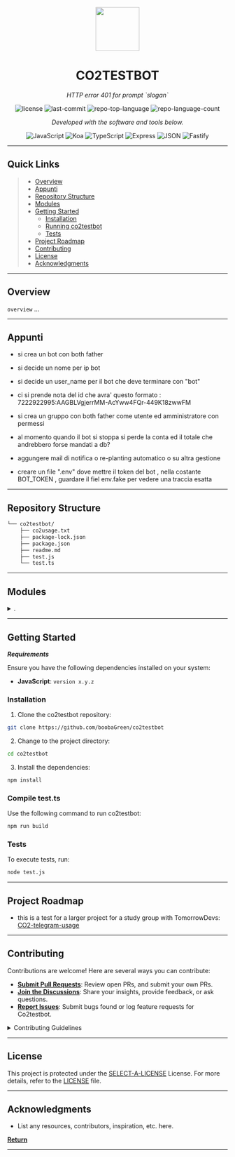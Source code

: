 <p align="center">
  <img src="https://cdn-icons-png.flaticon.com/512/6295/6295417.png" width="100" />
</p>
<p align="center">
    <h1 align="center">CO2TESTBOT</h1>
</p>
<p align="center">
    <em>HTTP error 401 for prompt `slogan`</em>
</p>
<p align="center">
	<img src="https://img.shields.io/github/license/boobaGreen/co2testbot?style=flat&color=0080ff" alt="license">
	<img src="https://img.shields.io/github/last-commit/boobaGreen/co2testbot?style=flat&logo=git&logoColor=white&color=0080ff" alt="last-commit">
	<img src="https://img.shields.io/github/languages/top/boobaGreen/co2testbot?style=flat&color=0080ff" alt="repo-top-language">
	<img src="https://img.shields.io/github/languages/count/boobaGreen/co2testbot?style=flat&color=0080ff" alt="repo-language-count">
<p>
<p align="center">
		<em>Developed with the software and tools below.</em>
</p>
<p align="center">
	<img src="https://img.shields.io/badge/JavaScript-F7DF1E.svg?style=flat&logo=JavaScript&logoColor=black" alt="JavaScript">
	<img src="https://img.shields.io/badge/Koa-33333D.svg?style=flat&logo=Koa&logoColor=white" alt="Koa">
	<img src="https://img.shields.io/badge/TypeScript-3178C6.svg?style=flat&logo=TypeScript&logoColor=white" alt="TypeScript">
	<img src="https://img.shields.io/badge/Express-000000.svg?style=flat&logo=Express&logoColor=white" alt="Express">
	<img src="https://img.shields.io/badge/JSON-000000.svg?style=flat&logo=JSON&logoColor=white" alt="JSON">
	<img src="https://img.shields.io/badge/Fastify-000000.svg?style=flat&logo=Fastify&logoColor=white" alt="Fastify">
</p>
<hr>

## Quick Links

> - [ Overview](#-overview)
> - [ Appunti](#-appunti)
> - [ Repository Structure](#-repository-structure)
> - [ Modules](#-modules)
> - [ Getting Started](#-getting-started)
>   - [ Installation](#-installation)
>   - [ Running co2testbot](#-running-co2testbot)
>   - [ Tests](#-tests)
> - [ Project Roadmap](#-project-roadmap)
> - [ Contributing](#-contributing)
> - [ License](#-license)
> - [ Acknowledgments](#-acknowledgments)

---

## Overview

`overview` ...

---

## Appunti

- si crea un bot con both father
- si decide un nome per ip bot
- si decide un user_name per il bot che deve terminare con "bot"
- ci si prende nota del id che avra' questo formato : 7222922995:AAGBLVgjerrMM-AcYww4FQr-449K18zwwFM
- si crea un gruppo con both father come utente ed amministratore con permessi

- al momento quando il bot si stoppa si perde la conta ed il totale che andrebbero forse mandati a db?
- aggungere mail di notifica o re-planting automatico o su altra gestione
- creare un file ".env" dove mettre il token del bot , nella costante BOT_TOKEN , guardare il fiel env.fake per vedere una traccia esatta

---

## Repository Structure

```sh
└── co2testbot/
    ├── co2usage.txt
    ├── package-lock.json
    ├── package.json
    ├── readme.md
    ├── test.js
    └── test.ts
```

---

## Modules

<details closed><summary>.</summary>

| File                                                                                        | Summary                                       |
| ------------------------------------------------------------------------------------------- | --------------------------------------------- |
| [co2usage.txt](https://github.com/boobaGreen/co2testbot/blob/master/co2usage.txt)           | HTTP error 401 for prompt `co2usage.txt`      |
| [package.json](https://github.com/boobaGreen/co2testbot/blob/master/package.json)           | HTTP error 401 for prompt `package.json`      |
| [test.js](https://github.com/boobaGreen/co2testbot/blob/master/test.js)                     | HTTP error 401 for prompt `test.js`           |
| [test.ts](https://github.com/boobaGreen/co2testbot/blob/master/test.ts)                     | HTTP error 401 for prompt `test.ts`           |
| [package-lock.json](https://github.com/boobaGreen/co2testbot/blob/master/package-lock.json) | HTTP error 401 for prompt `package-lock.json` |

</details>

---

## Getting Started

**_Requirements_**

Ensure you have the following dependencies installed on your system:

- **JavaScript**: `version x.y.z`

### Installation

1. Clone the co2testbot repository:

```sh
git clone https://github.com/boobaGreen/co2testbot
```

2. Change to the project directory:

```sh
cd co2testbot
```

3. Install the dependencies:

```sh
npm install
```

### Compile test.ts

Use the following command to run co2testbot:

```sh
npm run build
```

### Tests

To execute tests, run:

```sh
node test.js
```

---

## Project Roadmap

- this is a test for a larger project for a study group with TomorrowDevs: [CO2-telegram-usage](https://github.com/boobaGreen/telegram-co2-monitor-prjteam2)

---

## Contributing

Contributions are welcome! Here are several ways you can contribute:

- **[Submit Pull Requests](https://github.com/boobaGreen/co2testbot/blob/main/CONTRIBUTING.md)**: Review open PRs, and submit your own PRs.
- **[Join the Discussions](https://github.com/boobaGreen/co2testbot/discussions)**: Share your insights, provide feedback, or ask questions.
- **[Report Issues](https://github.com/boobaGreen/co2testbot/issues)**: Submit bugs found or log feature requests for Co2testbot.

<details closed>
    <summary>Contributing Guidelines</summary>

1. **Fork the Repository**: Start by forking the project repository to your GitHub account.
2. **Clone Locally**: Clone the forked repository to your local machine using a Git client.
   ```sh
   git clone https://github.com/boobaGreen/co2testbot
   ```
3. **Create a New Branch**: Always work on a new branch, giving it a descriptive name.
   ```sh
   git checkout -b new-feature-x
   ```
4. **Make Your Changes**: Develop and test your changes locally.
5. **Commit Your Changes**: Commit with a clear message describing your updates.
   ```sh
   git commit -m 'Implemented new feature x.'
   ```
6. **Push to GitHub**: Push the changes to your forked repository.
   ```sh
   git push origin new-feature-x
   ```
7. **Submit a Pull Request**: Create a PR against the original project repository. Clearly describe the changes and their motivations.

Once your PR is reviewed and approved, it will be merged into the main branch.

</details>

---

## License

This project is protected under the [SELECT-A-LICENSE](https://choosealicense.com/licenses) License. For more details, refer to the [LICENSE](https://choosealicense.com/licenses/) file.

---

## Acknowledgments

- List any resources, contributors, inspiration, etc. here.

[**Return**](#-quick-links)

---
